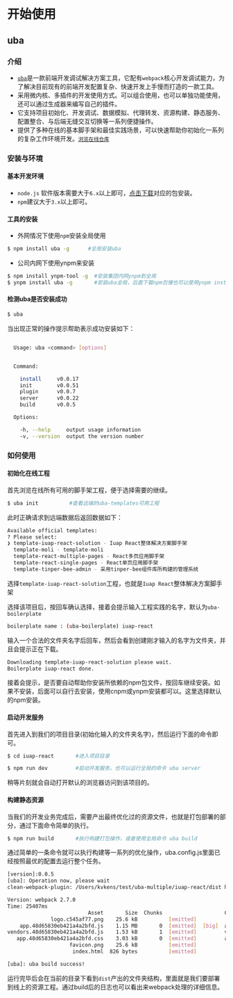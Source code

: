 # 开始使用

## uba

### 介绍

- [`uba`](https://github.com/iuap-design/tinper-uba)是一款前端开发调试解决方案工具，它配有`webpack`核心开发调试能力，为了解决目前现有的前端开发配置复杂、快速开发上手慢而打造的一款工具。
- 采用微内核、多插件的开发使用方式。可以组合使用，也可以单独功能使用，还可以通过生成器来编写自己的插件。
- 它支持项目初始化、开发调试、数据模拟、代理转发、资源构建、静态服务、配置整合、与后端无缝交互切换等一系列便捷操作。
- 提供了多种在线的基本脚手架和最佳实践场景，可以快速帮助你初始化一系列的复杂工作环境开发。[`浏览在线仓库`](https://github.com/uba-templates)

### 安装与环境

#### 基本开发环境

- `node.js` 软件版本需要大于`6.x`以上即可，[点击下载](https://nodejs.org/en/)对应的包安装。
- `npm`建议大于`3.x`以上即可。

#### 工具的安装

- 外网情况下使用`npm`安装全局使用
```bash
$ npm install uba -g      #全局安装uba
```
- 公司内网下使用ynpm来安装
```bash
$ npm install ynpm-tool -g  #安装集团内网ynpm到全局
$ ynpm install uba -g       #安装uba全局，后面下载npm包慢也可以使用ynpm install来安装依赖包
```

#### 检测uba是否安装成功
```bash
$ uba
```
当出现正常的操作提示帮助表示成功安装如下：
```bash

  Usage: uba <command> [options]


  Command:

    install		v0.0.17
    init		v0.0.51
    plugin		v0.0.7
    server		v0.0.22
    build		v0.0.5

  Options:

    -h, --help     output usage information
    -v, --version  output the version number

```

### 如何使用

#### 初始化在线工程

首先浏览在线所有可用的脚手架工程，便于选择需要的继续。
```bash
$ uba init          #查看远端的uba-templates可用工程
```
此时正确请求到远端数据后返回数据如下：

```bash
Available official templates:
? Please select:
❯ template-iuap-react-solution - Iuap React整体解决方案脚手架
  template-moli - template-moli
  template-react-multiple-pages - React多页应用脚手架
  template-react-single-pages - React单页应用脚手架
  template-tinper-bee-admin - 采用tinper-bee组件库所构建的管理系统
```

选择`template-iuap-react-solution`工程，也就是`Iuap React`整体解决方案脚手架

选择该项目后，按回车确认选择，接着会提示输入工程实践的名字，默认为`uba-boilerplate`
```bash
boilerplate name : (uba-boilerplate) iuap-react
```
输入一个合法的文件夹名字后回车，然后会看到创建刚才输入的名字为文件夹，并且会提示正在下载。
```bash
Downloading template-iuap-react-solution please wait.
Boilerplate iuap-react done.
```
接着会提示，是否要自动帮助你安装所依赖的npm包文件，按回车继续安装。如果不安装，后面可以自行去安装，使用cnpm或ynpm安装都可以。这里选择默认的npm安装。

#### 启动开发服务

首先进入到我们的项目目录(初始化输入的文件夹名字)，然后运行下面的命令即可。
```bash
$ cd iuap-react       #进入项目目录

$ npm run dev         #启动开发服务，也可以运行全局的命令 uba server
```
稍等片刻就会自动打开默认的浏览器访问到该项目的。

#### 构建静态资源

当我们的开发业务完成后，需要产出最终优化过的资源文件，也就是打包部署的部分，通过下面命令简单的执行。

```bash
$ npm run build       #执行构建打包操作，或者使用全局命令 uba build
```
通过简单的一条命令就可以执行构建等一系列的优化操作，uba.config.js里面已经按照最优的配置去运行整个任务。
```bash
[version]:0.0.5
[uba]: Operation now, please wait
clean-webpack-plugin: /Users/kvkens/test/uba-multiple/iuap-react/dist has been removed.

Version: webpack 2.7.0
Time: 25407ms
                          Asset       Size  Chunks                    Chunk Names
              logo.c545af77.png    25.6 kB          [emitted]
    app.48d65830eb421a4a2bfd.js    1.15 MB       0  [emitted]  [big]  app
vendors.48d65830eb421a4a2bfd.js    1.53 kB       1  [emitted]         vendors
   app.48d65830eb421a4a2bfd.css    3.03 kB       0  [emitted]         app
                    favicon.png    25.6 kB          [emitted]
                     index.html  826 bytes          [emitted]

[uba]: uba build success!
```
运行完毕后会在当前的目录下看到`dist`产出的文件夹结构，里面就是我们要部署到线上的资源工程。通过build后的日志也可以看出来webpack处理的详细信息。
